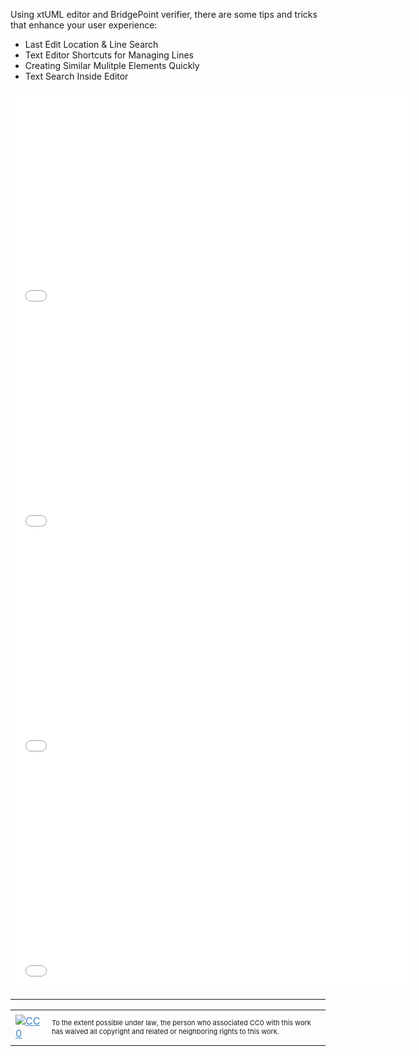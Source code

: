 Using xtUML editor and BridgePoint verifier, there are some tips and tricks 
that enhance your user experience:  

* Last Edit Location & Line Search
* Text Editor Shortcuts for Managing Lines 
* Creating Similar Mulitple Elements Quickly   
* Text Search Inside Editor  



<iframe src="//www.youtube.com/embed/OzSlNJwIRdI?rel=0" width="640" height="360" frameborder="0"></iframe>

<iframe src="//www.youtube.com/embed/xIdGhBDyf08?rel=0" width="640" height="360" frameborder="0"></iframe>

<iframe src="//www.youtube.com/embed/-LRG-UQ89Fs?rel=0" width="640" height="360" frameborder="0"></iframe>

<iframe src="//www.youtube.com/embed/1toONaydPUY?rel=0" width="640" height="360" frameborder="0"></iframe>

<hr style="color: #cccccc;" />

<table>
<tbody>
<tr>
<td><a style="color: #4183c4;" href="http://creativecommons.org/publicdomain/zero/1.0/"><img src="https://camo.githubusercontent.com/c5160f944848828fa33126d9a697e9abe43ea98f/687474703a2f2f692e6372656174697665636f6d6d6f6e732e6f72672f702f7a65726f2f312e302f38387833312e706e67" alt="CC0" data-canonical-src="http://i.creativecommons.org/p/zero/1.0/88x31.png" /></a></td>
<td>
<p style="font-size: 11px;">To the extent possible under law, the person who associated CC0 with this work has waived all copyright and related or neighboring rights to this work.</p>
</td>
</tr>
</tbody>
</table>
